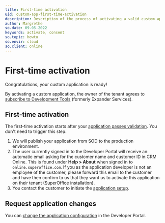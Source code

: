 ```yaml
---
title: First-time activation
uid: custom-app-first-time-activation
description: Description of the process of activating a valid custom application for the first-time.
author: Margrethe
so.date: 09.05.2022
keywords: activate, consent
so.topic: howto
so.envir: cloud
so.client: online
---
```


# First-time activation

Congratulations, your custom application is ready!

By activating a custom application, the owner of the tenant agrees to [subscribe to Development Tools][2] (formerly Expander Services).

## First-time activation

The first-time activation starts after your [application passes validation][1]. You don't need to trigger this step.

1. We will publish your application from SOD to the production environment.
2. The user currently signed in to the Developer Portal will receive an automatic email asking for the customer name and customer ID in CRM Online. This is found under **Help > About** when signed in to `online.superoffice.com`.
    If you as the application developer is not an employee of the customer, please forward this email to the customer and have then confirm to us that they want us to activate this application on their tenant (SuperOffice installation).
3. You contact the customer to initiate the [application setup][3].

## Request application changes

You can [change the application configuration][5] in the Developer Portal.

<!-- Referenced links -->
[1]: validate-app.md
[2]: ../../admin/license/expander-services/index.md
[3]: ../provisioning/index.md
[5]: ../../developer-portal/howto/update-app.md
